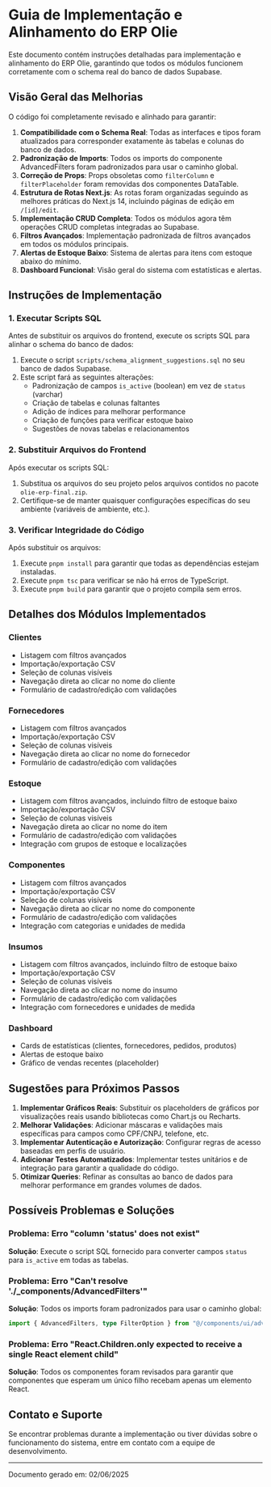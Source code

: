 # Guia de Implementação e Alinhamento do ERP Olie

Este documento contém instruções detalhadas para implementação e alinhamento do ERP Olie, garantindo que todos os módulos funcionem corretamente com o schema real do banco de dados Supabase.

## Visão Geral das Melhorias

O código foi completamente revisado e alinhado para garantir:

1. **Compatibilidade com o Schema Real**: Todas as interfaces e tipos foram atualizados para corresponder exatamente às tabelas e colunas do banco de dados.
2. **Padronização de Imports**: Todos os imports do componente AdvancedFilters foram padronizados para usar o caminho global.
3. **Correção de Props**: Props obsoletas como `filterColumn` e `filterPlaceholder` foram removidas dos componentes DataTable.
4. **Estrutura de Rotas Next.js**: As rotas foram organizadas seguindo as melhores práticas do Next.js 14, incluindo páginas de edição em `/[id]/edit`.
5. **Implementação CRUD Completa**: Todos os módulos agora têm operações CRUD completas integradas ao Supabase.
6. **Filtros Avançados**: Implementação padronizada de filtros avançados em todos os módulos principais.
7. **Alertas de Estoque Baixo**: Sistema de alertas para itens com estoque abaixo do mínimo.
8. **Dashboard Funcional**: Visão geral do sistema com estatísticas e alertas.

## Instruções de Implementação

### 1. Executar Scripts SQL

Antes de substituir os arquivos do frontend, execute os scripts SQL para alinhar o schema do banco de dados:

1. Execute o script `scripts/schema_alignment_suggestions.sql` no seu banco de dados Supabase.
2. Este script fará as seguintes alterações:
   - Padronização de campos `is_active` (boolean) em vez de `status` (varchar)
   - Criação de tabelas e colunas faltantes
   - Adição de índices para melhorar performance
   - Criação de funções para verificar estoque baixo
   - Sugestões de novas tabelas e relacionamentos

### 2. Substituir Arquivos do Frontend

Após executar os scripts SQL:

1. Substitua os arquivos do seu projeto pelos arquivos contidos no pacote `olie-erp-final.zip`.
2. Certifique-se de manter quaisquer configurações específicas do seu ambiente (variáveis de ambiente, etc.).

### 3. Verificar Integridade do Código

Após substituir os arquivos:

1. Execute `pnpm install` para garantir que todas as dependências estejam instaladas.
2. Execute `pnpm tsc` para verificar se não há erros de TypeScript.
3. Execute `pnpm build` para garantir que o projeto compila sem erros.

## Detalhes dos Módulos Implementados

### Clientes

- Listagem com filtros avançados
- Importação/exportação CSV
- Seleção de colunas visíveis
- Navegação direta ao clicar no nome do cliente
- Formulário de cadastro/edição com validações

### Fornecedores

- Listagem com filtros avançados
- Importação/exportação CSV
- Seleção de colunas visíveis
- Navegação direta ao clicar no nome do fornecedor
- Formulário de cadastro/edição com validações

### Estoque

- Listagem com filtros avançados, incluindo filtro de estoque baixo
- Importação/exportação CSV
- Seleção de colunas visíveis
- Navegação direta ao clicar no nome do item
- Formulário de cadastro/edição com validações
- Integração com grupos de estoque e localizações

### Componentes

- Listagem com filtros avançados
- Importação/exportação CSV
- Seleção de colunas visíveis
- Navegação direta ao clicar no nome do componente
- Formulário de cadastro/edição com validações
- Integração com categorias e unidades de medida

### Insumos

- Listagem com filtros avançados, incluindo filtro de estoque baixo
- Importação/exportação CSV
- Seleção de colunas visíveis
- Navegação direta ao clicar no nome do insumo
- Formulário de cadastro/edição com validações
- Integração com fornecedores e unidades de medida

### Dashboard

- Cards de estatísticas (clientes, fornecedores, pedidos, produtos)
- Alertas de estoque baixo
- Gráfico de vendas recentes (placeholder)

## Sugestões para Próximos Passos

1. **Implementar Gráficos Reais**: Substituir os placeholders de gráficos por visualizações reais usando bibliotecas como Chart.js ou Recharts.
2. **Melhorar Validações**: Adicionar máscaras e validações mais específicas para campos como CPF/CNPJ, telefone, etc.
3. **Implementar Autenticação e Autorização**: Configurar regras de acesso baseadas em perfis de usuário.
4. **Adicionar Testes Automatizados**: Implementar testes unitários e de integração para garantir a qualidade do código.
5. **Otimizar Queries**: Refinar as consultas ao banco de dados para melhorar performance em grandes volumes de dados.

## Possíveis Problemas e Soluções

### Problema: Erro "column 'status' does not exist"

**Solução**: Execute o script SQL fornecido para converter campos `status` para `is_active` em todas as tabelas.

### Problema: Erro "Can't resolve './_components/AdvancedFilters'"

**Solução**: Todos os imports foram padronizados para usar o caminho global:
```typescript
import { AdvancedFilters, type FilterOption } from "@/components/ui/advanced-filters";
```

### Problema: Erro "React.Children.only expected to receive a single React element child"

**Solução**: Todos os componentes foram revisados para garantir que componentes que esperam um único filho recebam apenas um elemento React.

## Contato e Suporte

Se encontrar problemas durante a implementação ou tiver dúvidas sobre o funcionamento do sistema, entre em contato com a equipe de desenvolvimento.

---

Documento gerado em: 02/06/2025
